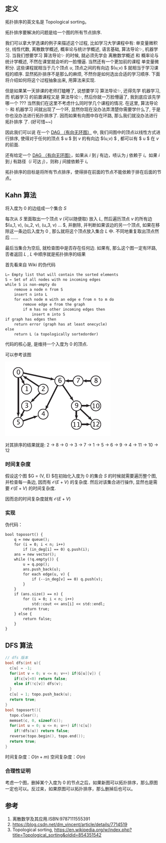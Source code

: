 ## 定义

拓扑排序的英文名是 Topological sorting。

拓扑排序要解决的问题是给一个图的所有节点排序. 

我们可以拿大学选课的例子来描述这个过程, 比如学习大学课程中有: 单变量微积分, 线性代数, 离散数学概述, 概率论与统计学概述, 语言基础, 算法导论:sparkles:, 机器学习. 当我们想要学习 算法导论✨ 的时候, 就必须先学会 离散数学概述 和 概率论与统计学概述, 不然在课堂就会听的一脸懵逼. 当然还有一个更加前的课程 单变量微积分. 这些课程就相当于几个顶点 $u$, 顶点之间的有向边 $(u,v) $ 就相当于学习课程的顺序. 显然拓扑排序不是那么的麻烦, 不然你是如何选出合适的学习顺序. 下面将介绍如何将这个过程抽象出来, 用算法来实现.

但是如果某一天排课的老师打瞌睡了, 说想要学习 算法导论✨, 还得先学 机器学习, 而 机器学习 的前置课程又是 算法导论✨, 然后你就一万脸懵逼了, 我到底应该先学哪一个 ??? 当然我们在这里不考虑什么同时学几个课程的情况. 在这里, 算法导论✨ 和 机器学习 间就出现了一个环, 显然你现在没办法弄清楚你需要学什么了, 于是你也没办法进行拓扑排序了. 因而如果有向图中存在环路, 那么我们就没办法进行 拓扑排序 了. (好可惜~~)

因此我们可以说 在一个 [DAG （有向无环图）](/graph/dag) 中, 我们间图中的顶点以线性方式进行排序, 使得对于任何的顶点 $ u $ 到 $v$ 的有向边  $(u,v) $  , 都可以有 $ u $ 在 $v$ 的前面.

还有给定一个 [DAG （有向无环图）](/graph/dag)，如果从 $i$ 到 $j$ 有边，啧认为 $j$ 依赖于 $i$。如果 $i$ 到 $j$ 有路径（$i$ 可达 $j$），则称 $j$ 间接依赖于 $i$。

拓扑排序的目标是将所有节点排序，使得排在前面的节点不能依赖于排在后面的节点。

## Kahn 算法

将入度为 0 的边组成一个集合 $S$ 

每次从 $S$ 里面取出一个顶点 $v$ (可以随便取) 放入  $L$, 然后遍历顶点 $v$ 的所有边$(u_1, v), (u_2, v), (u_3, v) ... $, 并删除, 并判断如果该边的另一个顶点, 如果在移除这一条边后入度为 0 , 那么就将这个顶点放入集合 $L$ 中. 不同地重复取出顶点然后 ......

最后当集合为空后, 就检查图中是否存在任何边. 如果有, 那么这个图一定有环路, 否者返回 $L$ , $L$ 中顺序就是拓扑排序的结果

首先看来自 Wiki 的伪代码

```
L← Empty list that will contain the sorted elements
S ← Set of all nodes with no incoming edges
while S is non-empty do
    remove a node n from S
    insert n into L
    for each node m with an edge e from n to m do
        remove edge e from the graph
        if m has no other incoming edges then
            insert m into S
if graph has edges then
    return error (graph has at least onecycle)
else 
    return L (a topologically sortedorder)
```

代码的核心是, 是维持一个入度为 0 的顶点.

可以参考该图



![1341373589_4609](images/1341373589_4609.png)

对其排序的结果就是: 2 -> 8 -> 0 -> 3 -> 7 -> 1 -> 5 -> 6 -> 9 -> 4 -> 11 -> 10 -> 12

### 时间复杂度

假设这个图 $G = (V, E) $在初始化入度为 0 的集合 $S$ 的时候就需要遍历整个图, 并检查每一条边, 因而有 $\mathcal{O}(E+V)$ 的复杂度. 然后对该集合进行操作, 显然也是需要 $\mathcal{O}(E+V)$ 的时间复杂度.

因而总的时间复杂度就有 $\mathcal{O}(E+V)$

### 实现

伪代码：

```text
bool toposort() {
	q = new queue();
	for (i = 0; i < n; i++)
		if (in_deg[i] == 0) q.push(i);
	ans = new vector();
	while (!q.empty()) {
		u = q.pop();
		ans.push_back(u);
		for each edge(u, v) {
			if (--in_deg[v] == 0) q.push(v);
		}
	}
	if (ans.size() == n) {
		for (i = 0; i < n; i++)
			std::cout << ans[i] << std::endl;
		return true;
	} else {
		return false;
	}
}
```

## DFS 算法
```c++
// dfs 版本
bool dfs(int u){
  c[u] = -1;
  for(int v = 0; v <= n; v++) if(G[u][v]) {
    if(c[v]<0) return false;
    else if(!c[v]) dfs(v);
  }
  c[u] = 1; topo.push_back(u);
  return true;
}
bool toposort(){
  topo.clear();
  memset(c, 0, sizeof(c));
  for(int u = 0; u <= n; u++) if(!c[u])
    if(!dfs(u)) return false;
  reverse(topo.begin(), topo.end());
  return true;
}
```

时间复杂度：$O(n+m)$
空间复杂度：$O(n)$

### 合理性证明

考虑一个图，删掉某个入度为 0 的节点之后，如果新图可以拓扑排序，那么原图一定也可以。反过来，如果原图可以拓扑排序，那么删掉后也可以。

## 参考

1. 离散数学及其应用.ISBN:9787111555391
2. https://blog.csdn.net/dm_vincent/article/details/7714519
3. Topological sorting, <https://en.wikipedia.org/w/index.php?title=Topological_sorting&oldid=854351542>